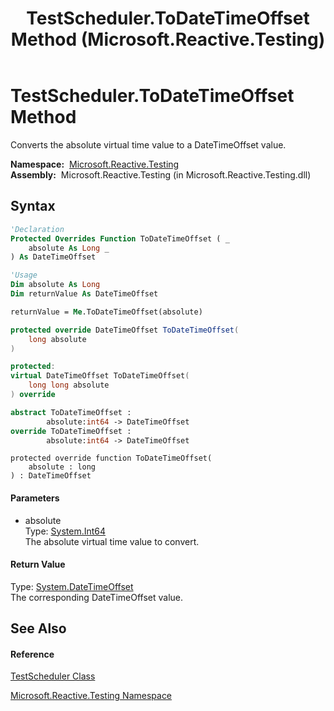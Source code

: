 ﻿---
title: TestScheduler.ToDateTimeOffset Method  (Microsoft.Reactive.Testing)
TOCTitle: ToDateTimeOffset Method
ms:assetid: M:Microsoft.Reactive.Testing.TestScheduler.ToDateTimeOffset(System.Int64)
ms:mtpsurl: https://msdn.microsoft.com/en-us/library/microsoft.reactive.testing.testscheduler.todatetimeoffset(v=VS.103)
ms:contentKeyID: 36068556
ms.date: 06/28/2011
mtps_version: v=VS.103
f1_keywords:
- Microsoft.Reactive.Testing.TestScheduler.ToDateTimeOffset
dev_langs:
- CSharp
- JScript
- VB
- FSharp
- c++
---

# TestScheduler.ToDateTimeOffset Method

Converts the absolute virtual time value to a DateTimeOffset value.

**Namespace:**  [Microsoft.Reactive.Testing](hh212009\(v=vs.103\).md)  
**Assembly:**  Microsoft.Reactive.Testing (in Microsoft.Reactive.Testing.dll)

## Syntax

``` vb
'Declaration
Protected Overrides Function ToDateTimeOffset ( _
    absolute As Long _
) As DateTimeOffset
```

``` vb
'Usage
Dim absolute As Long
Dim returnValue As DateTimeOffset

returnValue = Me.ToDateTimeOffset(absolute)
```

``` csharp
protected override DateTimeOffset ToDateTimeOffset(
    long absolute
)
```

``` c++
protected:
virtual DateTimeOffset ToDateTimeOffset(
    long long absolute
) override
```

``` fsharp
abstract ToDateTimeOffset : 
        absolute:int64 -> DateTimeOffset 
override ToDateTimeOffset : 
        absolute:int64 -> DateTimeOffset 
```

``` jscript
protected override function ToDateTimeOffset(
    absolute : long
) : DateTimeOffset
```

#### Parameters

  - absolute  
    Type: [System.Int64](https://msdn.microsoft.com/en-us/library/6yy583ek)  
    The absolute virtual time value to convert.  

#### Return Value

Type: [System.DateTimeOffset](https://msdn.microsoft.com/en-us/library/Bb341783)  
The corresponding DateTimeOffset value.  

## See Also

#### Reference

[TestScheduler Class](hh229166\(v=vs.103\).md)

[Microsoft.Reactive.Testing Namespace](hh212009\(v=vs.103\).md)

